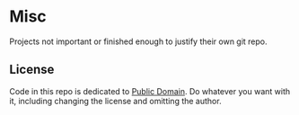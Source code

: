# Misc

Projects not important or finished enough to justify their own git repo.

## License

Code in this repo is dedicated to [Public Domain](https://gist.github.com/ww9/4c4481fb7b55186960a34266078c88b1). Do whatever you want with it, including changing the license and omitting the author.